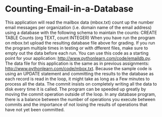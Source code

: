 # Counting-Email-in-a-Database
This application will read the mailbox data (mbox.txt) count up the number email messages per organization (i.e. domain name of the email address) using a database with the following schema to maintain the counts:  CREATE TABLE Counts (org TEXT, count INTEGER)  When you have run the program on mbox.txt upload the resulting database file above for grading.  If you run the program multiple times in testing or with dfferent files, make sure to empty out the data before each run. You can use this code as a starting point for your application: http://www.pythonlearn.com/code/emaildb.py.  The data file for this application is the same as in previous assignments: http://www.pythonlearn.com/code/mbox.txt. Because the sample code is using an UPDATE statement and committing the results to the database as each record is read in the loop, it might take as long as a Few minutes to process all the data.  The commit insists on completely writing all the data to disk every time it is called. The program can be speeded up greatly by moving the commit operation outside of the loop. In any database program, there is a balance between the number of operations you execute between commits and the importance of not losing the results of operations that have not yet been committed.
